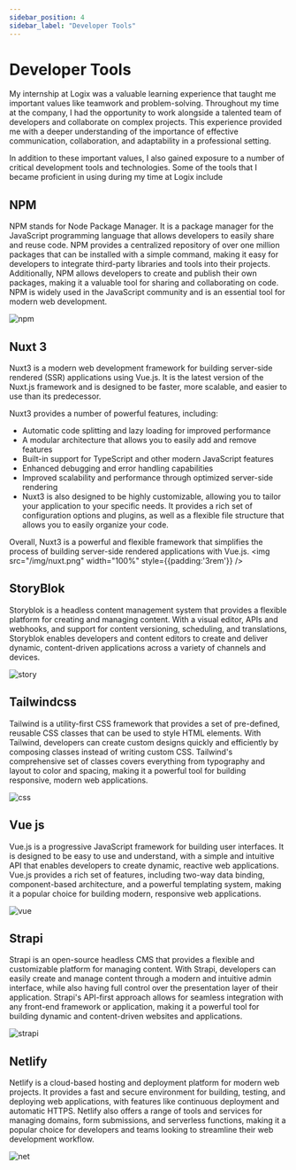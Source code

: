 ```yaml
---
sidebar_position: 4
sidebar_label: "Developer Tools"
---
```


# Developer Tools
My internship at Logix was a valuable learning experience that taught me important values like teamwork and problem-solving. Throughout my time at the company, I had the opportunity to work alongside a talented team of developers and collaborate on complex projects. This experience provided me with a deeper understanding of the importance of effective communication, collaboration, and adaptability in a professional setting.

In addition to these important values, I also gained exposure to a number of critical development tools and technologies. Some of the tools that I became proficient in using during my time at Logix include 

## NPM
<div style={{ display : 'flex' }}>
<div style={{ flex : '1' }}>        
NPM stands for Node Package Manager. It is a package manager for the JavaScript programming language that allows developers to easily share and reuse code. NPM provides a centralized repository of over one million packages that can be installed with a simple command, making it easy for developers to integrate third-party libraries and tools into their projects. Additionally, NPM allows developers to create and publish their own packages, making it a valuable tool for sharing and collaborating on code. NPM is widely used in the JavaScript community and is an essential tool for modern web development.
</div>        
<div style={{ flex : '1' }}>        

![npm](/img/npm.png)
</div>        
</div>



## Nuxt 3
Nuxt3 is a modern web development framework for building server-side rendered (SSR) applications using Vue.js. It is the latest version of the Nuxt.js framework and is designed to be faster, more scalable, and easier to use than its predecessor.

Nuxt3 provides a number of powerful features, including:

- Automatic code splitting and lazy loading for improved performance
- A modular architecture that allows you to easily add and remove features
- Built-in support for TypeScript and other modern JavaScript features
- Enhanced debugging and error handling capabilities
- Improved scalability and performance through optimized server-side rendering
- Nuxt3 is also designed to be highly customizable, allowing you to tailor your application to your specific needs. It provides a rich set of configuration options and plugins, as well as a flexible file structure that allows you to easily organize your code.

Overall, Nuxt3 is a powerful and flexible framework that simplifies the process of building server-side rendered applications with Vue.js.
<img src="/img/nuxt.png" width="100%" style={{padding:'3rem'}} />



## StoryBlok
<div style={{ display : 'flex', gap: '4em' }}>
<div style={{ flex : '1' }}>        
Storyblok is a headless content management system that provides a flexible platform for creating and managing content. With a visual editor, APIs and webhooks, and support for content versioning, scheduling, and translations, Storyblok enables developers and content editors to create and deliver dynamic, content-driven applications across a variety of channels and devices.
</div>        
<div style={{ flex : '1' }}>        

![story](/img/story.png)
</div>        
</div>


## Tailwindcss
<div style={{ display : 'flex', gap: '4em' }}>
<div style={{ flex : '1' }}>        
Tailwind is a utility-first CSS framework that provides a set of pre-defined, reusable CSS classes that can be used to style HTML elements. With Tailwind, developers can create custom designs quickly and efficiently by composing classes instead of writing custom CSS. Tailwind's comprehensive set of classes covers everything from typography and layout to color and spacing, making it a powerful tool for building responsive, modern web applications.
</div>        
<div style={{ flex : '1' }}>        

![css](/img/css.png)
</div>        
</div>


## Vue js
<div style={{ display : 'flex', gap: '4em' }}>
<div style={{ flex : '1' }}>        
Vue.js is a progressive JavaScript framework for building user interfaces. It is designed to be easy to use and understand, with a simple and intuitive API that enables developers to create dynamic, reactive web applications. Vue.js provides a rich set of features, including two-way data binding, component-based architecture, and a powerful templating system, making it a popular choice for building modern, responsive web applications.
</div>        
<div style={{ flex : '1' }}>        

![vue](/img/vue.png)
</div>        
</div>


## Strapi
<div style={{ display : 'flex', gap: '4em' }}>
<div style={{ flex : '1' }}>        
Strapi is an open-source headless CMS that provides a flexible and customizable platform for managing content. With Strapi, developers can easily create and manage content through a modern and intuitive admin interface, while also having full control over the presentation layer of their application. Strapi's API-first approach allows for seamless integration with any front-end framework or application, making it a powerful tool for building dynamic and content-driven websites and applications.
</div>        
<div style={{ flex : '1' }}>        

![strapi](/img/strapi.jpg)
</div>        
</div>



## Netlify
<div style={{ display : 'flex', gap: '4em' }}>
<div style={{ flex : '1' }}>       
Netlify is a cloud-based hosting and deployment platform for modern web projects. It provides a fast and secure environment for building, testing, and deploying web applications, with features like continuous deployment and automatic HTTPS. Netlify also offers a range of tools and services for managing domains, form submissions, and serverless functions, making it a popular choice for developers and teams looking to streamline their web development workflow. 
</div>        
<div style={{ flex : '1' }}>        

![net](/img/net.png)
</div>        
</div>








